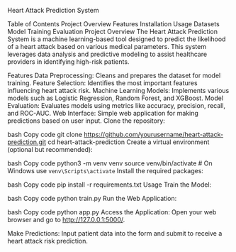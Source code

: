 Heart Attack Prediction System


Table of Contents
Project Overview
Features
Installation
Usage
Datasets
Model Training
Evaluation
Project Overview
The Heart Attack Prediction System is a machine learning-based tool designed to predict the likelihood of a heart attack based on various medical parameters. This system leverages data analysis and predictive modeling to assist healthcare providers in identifying high-risk patients.

Features
Data Preprocessing: Cleans and prepares the dataset for model training.
Feature Selection: Identifies the most important features influencing heart attack risk.
Machine Learning Models: Implements various models such as Logistic Regression, Random Forest, and XGBoost.
Model Evaluation: Evaluates models using metrics like accuracy, precision, recall, and ROC-AUC.
Web Interface: Simple web application for making predictions based on user input.
Clone the repository:

bash
Copy code
git clone https://github.com/yourusername/heart-attack-prediction.git
cd heart-attack-prediction
Create a virtual environment (optional but recommended):

bash
Copy code
python3 -m venv venv
source venv/bin/activate   # On Windows use `venv\Scripts\activate`
Install the required packages:

bash
Copy code
pip install -r requirements.txt
Usage
Train the Model:

bash
Copy code
python train.py
Run the Web Application:

bash
Copy code
python app.py
Access the Application: Open your web browser and go to http://127.0.0.1:5000/.

Make Predictions: Input patient data into the form and submit to receive a heart attack risk prediction.
